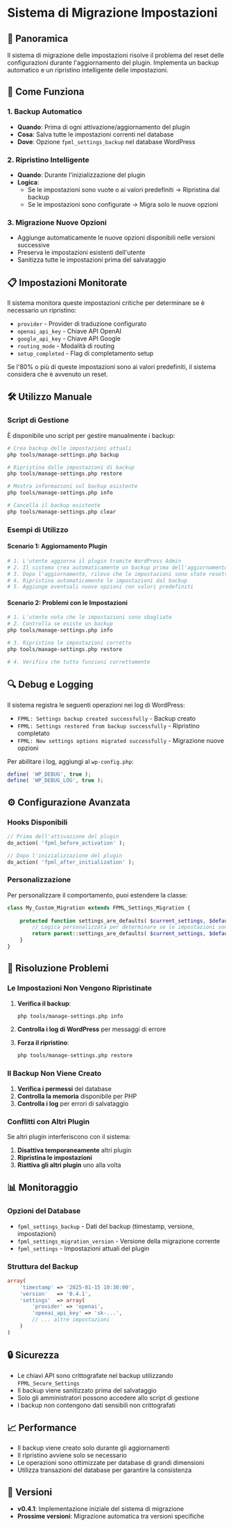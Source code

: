 # Sistema di Migrazione Impostazioni

## 🔧 Panoramica

Il sistema di migrazione delle impostazioni risolve il problema del reset delle configurazioni durante l'aggiornamento del plugin. Implementa un backup automatico e un ripristino intelligente delle impostazioni.

## 🚀 Come Funziona

### 1. Backup Automatico
- **Quando**: Prima di ogni attivazione/aggiornamento del plugin
- **Cosa**: Salva tutte le impostazioni correnti nel database
- **Dove**: Opzione `fpml_settings_backup` nel database WordPress

### 2. Ripristino Intelligente
- **Quando**: Durante l'inizializzazione del plugin
- **Logica**: 
  - Se le impostazioni sono vuote o ai valori predefiniti → Ripristina dal backup
  - Se le impostazioni sono configurate → Migra solo le nuove opzioni

### 3. Migrazione Nuove Opzioni
- Aggiunge automaticamente le nuove opzioni disponibili nelle versioni successive
- Preserva le impostazioni esistenti dell'utente
- Sanitizza tutte le impostazioni prima del salvataggio

## 📋 Impostazioni Monitorate

Il sistema monitora queste impostazioni critiche per determinare se è necessario un ripristino:

- `provider` - Provider di traduzione configurato
- `openai_api_key` - Chiave API OpenAI
- `google_api_key` - Chiave API Google
- `routing_mode` - Modalità di routing
- `setup_completed` - Flag di completamento setup

Se l'80% o più di queste impostazioni sono ai valori predefiniti, il sistema considera che è avvenuto un reset.

## 🛠️ Utilizzo Manuale

### Script di Gestione

È disponibile uno script per gestire manualmente i backup:

```bash
# Crea backup delle impostazioni attuali
php tools/manage-settings.php backup

# Ripristina dalle impostazioni di backup
php tools/manage-settings.php restore

# Mostra informazioni sul backup esistente
php tools/manage-settings.php info

# Cancella il backup esistente
php tools/manage-settings.php clear
```

### Esempi di Utilizzo

#### Scenario 1: Aggiornamento Plugin
```bash
# 1. L'utente aggiorna il plugin tramite WordPress Admin
# 2. Il sistema crea automaticamente un backup prima dell'aggiornamento
# 3. Dopo l'aggiornamento, rileva che le impostazioni sono state resettate
# 4. Ripristina automaticamente le impostazioni dal backup
# 5. Aggiunge eventuali nuove opzioni con valori predefiniti
```

#### Scenario 2: Problemi con le Impostazioni
```bash
# 1. L'utente nota che le impostazioni sono sbagliate
# 2. Controlla se esiste un backup
php tools/manage-settings.php info

# 3. Ripristina le impostazioni corrette
php tools/manage-settings.php restore

# 4. Verifica che tutto funzioni correttamente
```

## 🔍 Debug e Logging

Il sistema registra le seguenti operazioni nei log di WordPress:

- `FPML: Settings backup created successfully` - Backup creato
- `FPML: Settings restored from backup successfully` - Ripristino completato
- `FPML: New settings options migrated successfully` - Migrazione nuove opzioni

Per abilitare i log, aggiungi al `wp-config.php`:
```php
define( 'WP_DEBUG', true );
define( 'WP_DEBUG_LOG', true );
```

## ⚙️ Configurazione Avanzata

### Hooks Disponibili

```php
// Prima dell'attivazione del plugin
do_action( 'fpml_before_activation' );

// Dopo l'inizializzazione del plugin
do_action( 'fpml_after_initialization' );
```

### Personalizzazione

Per personalizzare il comportamento, puoi estendere la classe:

```php
class My_Custom_Migration extends FPML_Settings_Migration {
    
    protected function settings_are_defaults( $current_settings, $defaults ) {
        // Logica personalizzata per determinare se le impostazioni sono ai valori predefiniti
        return parent::settings_are_defaults( $current_settings, $defaults );
    }
}
```

## 🚨 Risoluzione Problemi

### Le Impostazioni Non Vengono Ripristinate

1. **Verifica il backup**:
   ```bash
   php tools/manage-settings.php info
   ```

2. **Controlla i log di WordPress** per messaggi di errore

3. **Forza il ripristino**:
   ```bash
   php tools/manage-settings.php restore
   ```

### Il Backup Non Viene Creato

1. **Verifica i permessi** del database
2. **Controlla la memoria** disponibile per PHP
3. **Controlla i log** per errori di salvataggio

### Conflitti con Altri Plugin

Se altri plugin interferiscono con il sistema:

1. **Disattiva temporaneamente** altri plugin
2. **Ripristina le impostazioni**
3. **Riattiva gli altri plugin** uno alla volta

## 📊 Monitoraggio

### Opzioni del Database

- `fpml_settings_backup` - Dati del backup (timestamp, versione, impostazioni)
- `fpml_settings_migration_version` - Versione della migrazione corrente
- `fpml_settings` - Impostazioni attuali del plugin

### Struttura del Backup

```php
array(
    'timestamp' => '2025-01-15 10:30:00',
    'version'   => '0.4.1',
    'settings'  => array(
        'provider' => 'openai',
        'openai_api_key' => 'sk-...',
        // ... altre impostazioni
    )
)
```

## 🔒 Sicurezza

- Le chiavi API sono crittografate nel backup utilizzando `FPML_Secure_Settings`
- Il backup viene sanitizzato prima del salvataggio
- Solo gli amministratori possono accedere allo script di gestione
- I backup non contengono dati sensibili non crittografati

## 📈 Performance

- Il backup viene creato solo durante gli aggiornamenti
- Il ripristino avviene solo se necessario
- Le operazioni sono ottimizzate per database di grandi dimensioni
- Utilizza transazioni del database per garantire la consistenza

## 🔄 Versioni

- **v0.4.1**: Implementazione iniziale del sistema di migrazione
- **Prossime versioni**: Migrazione automatica tra versioni specifiche

